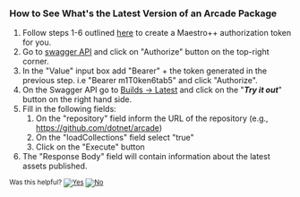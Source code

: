 ### How to See What's the Latest Version of an Arcade Package

1. Follow steps 1-6 outlined [here](https://github.com/dotnet/arcade/blob/master/Documentation/DependencyFlowOnboarding.md#32-set-up-your-darc-client) to create a Maestro++ authorization token for you.
2. Go to [swagger API](https://maestro.dot.net/swagger/ui/index.html) and click on "Authorize" button on the top-right corner.
3. In the "Value" input box add "Bearer" + the token generated in the previous step. i.e "Bearer m1T0ken6tab5" and click "Authorize".
4. On the Swagger API go to [Builds -> Latest](https://maestro.dot.net/swagger/ui/index.html#/Builds/Builds_GetLatest) and click on the "***Try it out***" button on the right hand side.
5. Fill in the following fields:
   1. On the "repository" field inform the URL of the repository (e.g., https://github.com/dotnet/arcade)
   2. On the "loadCollections" field select "true"
   3. Click on the "Execute" button
6. The "Response Body" field will contain information about the latest assets published.


<!-- Begin Generated Content: Doc Feedback -->
<sub>Was this helpful? [![Yes](https://helix.dot.net/f/ip/5?p=Documentation%5CSeePackagesLatestVersion.md)](https://helix.dot.net/f/p/5?p=Documentation%5CSeePackagesLatestVersion.md) [![No](https://helix.dot.net/f/in)](https://helix.dot.net/f/n/5?p=Documentation%5CSeePackagesLatestVersion.md)</sub>
<!-- End Generated Content-->
